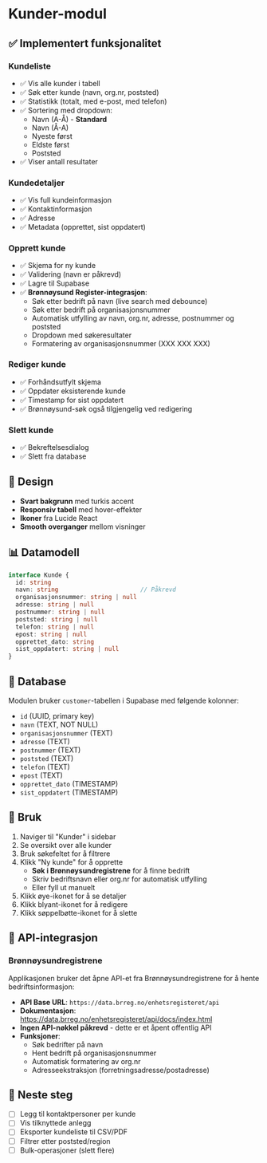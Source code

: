 # Kunder-modul

## ✅ Implementert funksjonalitet

### **Kundeliste**
- ✅ Vis alle kunder i tabell
- ✅ Søk etter kunde (navn, org.nr, poststed)
- ✅ Statistikk (totalt, med e-post, med telefon)
- ✅ Sortering med dropdown:
  - Navn (A-Å) - **Standard**
  - Navn (Å-A)
  - Nyeste først
  - Eldste først
  - Poststed
- ✅ Viser antall resultater

### **Kundedetaljer**
- ✅ Vis full kundeinformasjon
- ✅ Kontaktinformasjon
- ✅ Adresse
- ✅ Metadata (opprettet, sist oppdatert)

### **Opprett kunde**
- ✅ Skjema for ny kunde
- ✅ Validering (navn er påkrevd)
- ✅ Lagre til Supabase
- ✅ **Brønnøysund Register-integrasjon**:
  - Søk etter bedrift på navn (live search med debounce)
  - Søk etter bedrift på organisasjonsnummer
  - Automatisk utfylling av navn, org.nr, adresse, postnummer og poststed
  - Dropdown med søkeresultater
  - Formatering av organisasjonsnummer (XXX XXX XXX)

### **Rediger kunde**
- ✅ Forhåndsutfylt skjema
- ✅ Oppdater eksisterende kunde
- ✅ Timestamp for sist oppdatert
- ✅ Brønnøysund-søk også tilgjengelig ved redigering

### **Slett kunde**
- ✅ Bekreftelsesdialog
- ✅ Slett fra database

## 🎨 Design

- **Svart bakgrunn** med turkis accent
- **Responsiv tabell** med hover-effekter
- **Ikoner** fra Lucide React
- **Smooth overganger** mellom visninger

## 📊 Datamodell

```typescript
interface Kunde {
  id: string
  navn: string                       // Påkrevd
  organisasjonsnummer: string | null
  adresse: string | null
  postnummer: string | null
  poststed: string | null
  telefon: string | null
  epost: string | null
  opprettet_dato: string
  sist_oppdatert: string | null
}
```

## 🔗 Database

Modulen bruker `customer`-tabellen i Supabase med følgende kolonner:
- `id` (UUID, primary key)
- `navn` (TEXT, NOT NULL)
- `organisasjonsnummer` (TEXT)
- `adresse` (TEXT)
- `postnummer` (TEXT)
- `poststed` (TEXT)
- `telefon` (TEXT)
- `epost` (TEXT)
- `opprettet_dato` (TIMESTAMP)
- `sist_oppdatert` (TIMESTAMP)

## 🚀 Bruk

1. Naviger til "Kunder" i sidebar
2. Se oversikt over alle kunder
3. Bruk søkefeltet for å filtrere
4. Klikk "Ny kunde" for å opprette
   - **Søk i Brønnøysundregistrene** for å finne bedrift
   - Skriv bedriftsnavn eller org.nr for automatisk utfylling
   - Eller fyll ut manuelt
5. Klikk øye-ikonet for å se detaljer
6. Klikk blyant-ikonet for å redigere
7. Klikk søppelbøtte-ikonet for å slette

## 🔌 API-integrasjon

### Brønnøysundregistrene
Applikasjonen bruker det åpne API-et fra Brønnøysundregistrene for å hente bedriftsinformasjon:
- **API Base URL**: `https://data.brreg.no/enhetsregisteret/api`
- **Dokumentasjon**: https://data.brreg.no/enhetsregisteret/api/docs/index.html
- **Ingen API-nøkkel påkrevd** - dette er et åpent offentlig API
- **Funksjoner**:
  - Søk bedrifter på navn
  - Hent bedrift på organisasjonsnummer
  - Automatisk formatering av org.nr
  - Adresseekstraksjon (forretningsadresse/postadresse)

## 📝 Neste steg

- [ ] Legg til kontaktpersoner per kunde
- [ ] Vis tilknyttede anlegg
- [ ] Eksporter kundeliste til CSV/PDF
- [ ] Filtrer etter poststed/region
- [ ] Bulk-operasjoner (slett flere)
